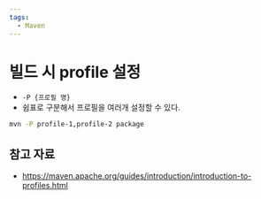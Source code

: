 ```yaml
---
tags:
  - Maven
---
```

# 빌드 시 profile 설정

- `-P {프로필 명}`
- 쉼표로 구분해서 프로필을 여러개 설정할 수 있다.

```sh
mvn -P profile-1,profile-2 package
```

## 참고 자료

- https://maven.apache.org/guides/introduction/introduction-to-profiles.html